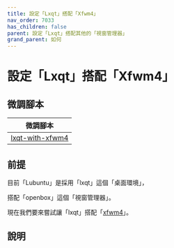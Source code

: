 ```yaml
---
title: 設定「Lxqt」搭配「Xfwm4」
nav_order: 7033
has_children: false
parent: 設定「Lxqt」搭配其他的「視窗管理器」
grand_parent: 如何
---
```



# 設定「Lxqt」搭配「Xfwm4」


## 微調腳本

| 微調腳本 |
| --- |
| [lxqt-with-xfwm4](https://github.com/samwhelp/lubuntu-adjustment/tree/main/prototype/main/alternative-config/lxqt-with-xfwm4/Main) |


## 前提

目前「Lubuntu」是採用「lxqt」這個「桌面環境」，

搭配「openbox」這個「視窗管理器」。

現在我們要來嘗試讓「lxqt」搭配「[xfwm4](https://samwhelp.github.io/note-about-lubuntu/read/master/window-manager/xfwm4.html)」。


## 說明

